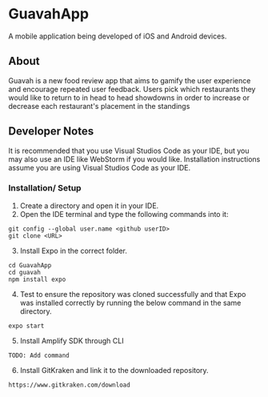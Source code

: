 # GuavahApp
A mobile application being developed of iOS and Android devices.

## About
Guavah is a new food review app that aims to gamify the user experience and encourage repeated user feedback. Users pick which restaurants they would like to return to in head to head showdowns in order to increase or decrease each restaurant's placement in the standings

## Developer Notes
It is recommended that you use Visual Studios Code as your IDE, but you may also use an IDE like WebStorm if you would like. Installation instructions assume you are using Visual Studios Code as your IDE.
<br>
### Installation/ Setup
1. Create a directory and open it in your IDE.
2. Open the IDE terminal and type the following commands into it:<br>
```
git config --global user.name <github userID>
git clone <URL>
```
3. Install Expo in the correct folder.
```
cd GuavahApp
cd guavah
npm install expo
```
4. Test to ensure the repository was cloned successfully and that Expo was installed correctly by running the below command in the same directory.
```
expo start
```
5. Install Amplify SDK through CLI
```
TODO: Add command
```
6. Install GitKraken and link it to the downloaded repository.
```
https://www.gitkraken.com/download
```
